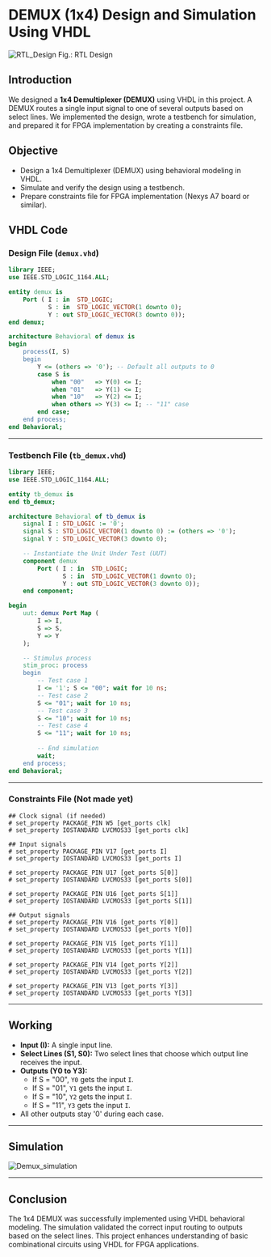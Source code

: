 # DEMUX (1x4) Design and Simulation Using VHDL
![RTL_Design](https://github.com/user-attachments/assets/fed5b12d-28cb-44d4-ab6f-fedc039d2951)
Fig.: RTL Design


## Introduction
We designed a **1x4 Demultiplexer (DEMUX)** using VHDL in this project. A DEMUX routes a single input signal to one of several outputs based on select lines. We implemented the design, wrote a testbench for simulation, and prepared it for FPGA implementation by creating a constraints file.

## Objective
- Design a 1x4 Demultiplexer (DEMUX) using behavioral modeling in VHDL.
- Simulate and verify the design using a testbench.
- Prepare constraints file for FPGA implementation (Nexys A7 board or similar).

## VHDL Code

### Design File (`demux.vhd`)

```vhdl
library IEEE;
use IEEE.STD_LOGIC_1164.ALL;

entity demux is
    Port ( I : in  STD_LOGIC;
           S : in  STD_LOGIC_VECTOR(1 downto 0);
           Y : out STD_LOGIC_VECTOR(3 downto 0));
end demux;

architecture Behavioral of demux is
begin
    process(I, S)
    begin
        Y <= (others => '0'); -- Default all outputs to 0
        case S is
            when "00"   => Y(0) <= I;
            when "01"   => Y(1) <= I;
            when "10"   => Y(2) <= I;
            when others => Y(3) <= I; -- "11" case
        end case;
    end process;
end Behavioral;
```

---

### Testbench File (`tb_demux.vhd`)

```vhdl
library IEEE;
use IEEE.STD_LOGIC_1164.ALL;

entity tb_demux is
end tb_demux;

architecture Behavioral of tb_demux is
    signal I : STD_LOGIC := '0';
    signal S : STD_LOGIC_VECTOR(1 downto 0) := (others => '0');
    signal Y : STD_LOGIC_VECTOR(3 downto 0);

    -- Instantiate the Unit Under Test (UUT)
    component demux
        Port ( I : in  STD_LOGIC;
               S : in  STD_LOGIC_VECTOR(1 downto 0);
               Y : out STD_LOGIC_VECTOR(3 downto 0));
    end component;

begin
    uut: demux Port Map (
        I => I,
        S => S,
        Y => Y
    );

    -- Stimulus process
    stim_proc: process
    begin
        -- Test case 1
        I <= '1'; S <= "00"; wait for 10 ns;
        -- Test case 2
        S <= "01"; wait for 10 ns;
        -- Test case 3
        S <= "10"; wait for 10 ns;
        -- Test case 4
        S <= "11"; wait for 10 ns;
        
        -- End simulation
        wait;
    end process;
end Behavioral;
```

---

### Constraints File (Not made yet)

```xdc
## Clock signal (if needed)
# set_property PACKAGE_PIN W5 [get_ports clk]
# set_property IOSTANDARD LVCMOS33 [get_ports clk]

## Input signals
# set_property PACKAGE_PIN V17 [get_ports I]
# set_property IOSTANDARD LVCMOS33 [get_ports I]

# set_property PACKAGE_PIN U17 [get_ports S[0]]
# set_property IOSTANDARD LVCMOS33 [get_ports S[0]]

# set_property PACKAGE_PIN U16 [get_ports S[1]]
# set_property IOSTANDARD LVCMOS33 [get_ports S[1]]

## Output signals
# set_property PACKAGE_PIN V16 [get_ports Y[0]]
# set_property IOSTANDARD LVCMOS33 [get_ports Y[0]]

# set_property PACKAGE_PIN V15 [get_ports Y[1]]
# set_property IOSTANDARD LVCMOS33 [get_ports Y[1]]

# set_property PACKAGE_PIN V14 [get_ports Y[2]]
# set_property IOSTANDARD LVCMOS33 [get_ports Y[2]]

# set_property PACKAGE_PIN V13 [get_ports Y[3]]
# set_property IOSTANDARD LVCMOS33 [get_ports Y[3]]
```

---

## Working

- **Input (I):** A single input line.
- **Select Lines (S1, S0):** Two select lines that choose which output line receives the input.
- **Outputs (Y0 to Y3):**
  - If S = "00", `Y0` gets the input `I`.
  - If S = "01", `Y1` gets the input `I`.
  - If S = "10", `Y2` gets the input `I`.
  - If S = "11", `Y3` gets the input `I`.
- All other outputs stay '0' during each case.

---

## Simulation
![Demux_simulation](https://github.com/user-attachments/assets/ca3cee49-0a16-42c3-b4e2-7db24767fddc)

---

## Conclusion

The 1x4 DEMUX was successfully implemented using VHDL behavioral modeling. The simulation validated the correct input routing to outputs based on the select lines. This project enhances understanding of basic combinational circuits using VHDL for FPGA applications.
```

